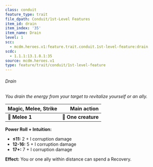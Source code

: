 ```yaml
---
class: conduit
feature_type: trait
file_dpath: Conduit/1st-Level Features
item_id: drain
item_index: '35'
item_name: Drain
level: 1
scc:
  - mcdm.heroes.v1:feature.trait.conduit.1st-level-feature:drain
scdc:
  - 1.1.1:13.1.8.1:35
source: mcdm.heroes.v1
type: feature/trait/conduit/1st-level-feature
---
```


###### Drain

*You drain the energy from your target to revitalize yourself or an ally.*

| **Magic, Melee, Strike** |     **Main action** |
| ------------------------ | ------------------: |
| **📏 Melee 1**           | **🎯 One creature** |

**Power Roll + Intuition:**

- **≤11:** 2 + I corruption damage
- **12-16:** 5 + I corruption damage
- **17+:** 7 + I corruption damage

**Effect:** You or one ally within distance can spend a Recovery.
